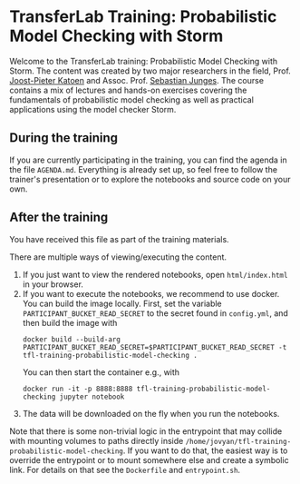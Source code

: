# TransferLab Training: Probabilistic Model Checking with Storm

Welcome to the TransferLab training: Probabilistic Model Checking with Storm.
The content was created by two major researchers in the field, Prof. [Joost-Pieter Katoen](https://moves.rwth-aachen.de/people/katoen/) and Assoc. Prof. [Sebastian Junges](https://sjunges.github.io). The course contains a mix of lectures and hands-on exercises covering
the fundamentals of probabilistic model checking as well as practical applications using the model checker Storm. 


## During the training

If you are currently participating in the training, you can find the agenda in
the file `AGENDA.md`. Everything is already set up, so feel free to follow the
trainer's presentation or to explore the notebooks and source code on your own.

## After the training

You have received this file as part of the training materials.

There are multiple ways of viewing/executing the content. 

1. If you just want to view the rendered notebooks, open `html/index.html` in
your browser.
2. If you want to execute the notebooks, we recommend to use docker. You can
build the image locally. First, set the variable
`PARTICIPANT_BUCKET_READ_SECRET` to the secret found in `config.yml`, and then
build the image with
    ```shell
    docker build --build-arg PARTICIPANT_BUCKET_READ_SECRET=$PARTICIPANT_BUCKET_READ_SECRET -t tfl-training-probabilistic-model-checking .
    ```
    You can then start the container e.g., with
    ```shell
    docker run -it -p 8888:8888 tfl-training-probabilistic-model-checking jupyter notebook
    ```
4. The data will be downloaded on the fly when you run the notebooks.

Note that there is some non-trivial logic in the entrypoint that may collide
with mounting volumes to paths directly inside
`/home/jovyan/tfl-training-probabilistic-model-checking`. If you want to do
that, the easiest way is to override the entrypoint or to mount somewhere else
and create a symbolic link. For details on that see the `Dockerfile` and
`entrypoint.sh`.

